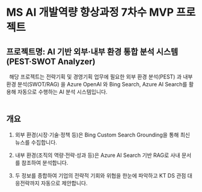 # MS AI 개발역량 향상과정 7차수 MVP 프로젝트 <br>

## 프로젝트명: AI 기반 외부·내부 환경 통합 분석 시스템 (PEST·SWOT Analyzer)    


&nbsp; 해당 프로젝트는 전략기획 및 경영기획 업무에 필요한 외부 환경 분석(PEST) 과 내부 환경 분석(SWOT/RAG) 을 Azure OpenAI 와 Bing Search, Azure AI Search를 활용해 자동으로 수행하는 AI 분석 시스템입니다. <br><br>
## 개요
1.  외부 환경(시장·기술·정책 등)은 Bing Custom Search Grounding을 통해 최신 뉴스를 수집합니다.

2. 내부 환경(조직의 역량·전략·성과 등)은 Azure AI Search 기반 RAG로 사내 문서를 참조하여 분석합니다.

3. 두 정보를 종합하여 기업의 전략적 기회와 위협을 한눈에 파악하고
KT DS 관점 대응전략까지 자동으로 제안합니다. 
